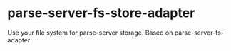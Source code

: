 # parse-server-fs-store-adapter
Use your file system for parse-server storage. Based on parse-server-fs-adapter

